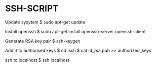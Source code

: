 # SSH-SCRIPT
Update sysytem
$ sudo apt-get update

Install openssh
$ sudo apt-get install openssh-server openssh-client

Generate RSA key pair
$ ssh-keygen

Add it to authorised keys
$ cd .ssh
$ cat id_rsa.pub >> authorized_keys

ssh to localhost
$ ssh localhost
